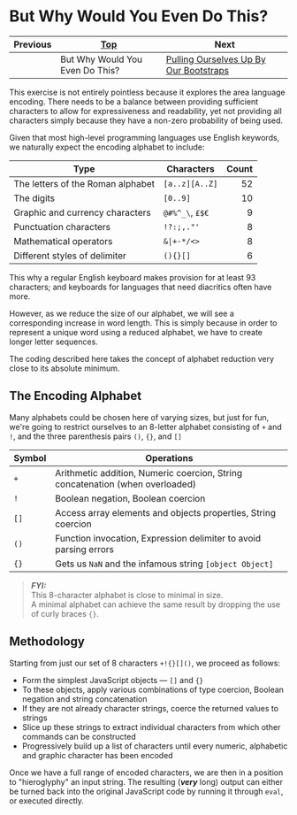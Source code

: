 
# But Why Would You Even Do This?

| Previous | [Top](/chriswhealy/hieroglyphy) | Next
|---|---|---
|   | But Why Would You Even Do This? | [Pulling Ourselves Up By Our Bootstraps](/chriswhealy/hieroglyphy/bootstraps/)

This exercise is not entirely pointless because it explores the area language encoding.
There needs to be a balance between providing sufficient characters to allow for expressiveness and readability, yet not providing all characters simply because they have a non-zero probability of being used.

Given that most high-level programming languages use English keywords, we naturally expect the encoding alphabet to include:

| Type | Characters | Count
|---|---|--:
| The letters of the Roman alphabet | `[a..z][A..Z]`  | 52
| The digits                        | `[0..9]`        | 10
| Graphic and currency characters   | `@#%^_\`, `£$€` | 9
| Punctuation characters            | `!?:;,."'`      | 8
| Mathematical operators            | `&\|+-*/<>`     | 8
| Different styles of delimiter     | `(){}[]`        | 6

This why a regular English keyboard makes provision for at least 93 characters; and keyboards for languages that need diacritics often have more.

However, as we reduce the size of our alphabet, we will see a corresponding increase in word length.
This is simply because in order to represent a unique word using a reduced alphabet, we have to create longer letter sequences.

The coding described here takes the concept of alphabet reduction very close to its absolute minimum.

## The Encoding Alphabet

Many alphabets could be chosen here of varying sizes, but just for fun, we're going to restrict ourselves to an 8-letter alphabet consisting of `+` and `!`, and the three parenthesis pairs `()`, `{}`, and `[]`

| Symbol | Operations
|---|---
| `+`  | Arithmetic addition, Numeric coercion, String concatenation (when overloaded)
| `!`  | Boolean negation, Boolean coercion
| `[]` | Access array elements and objects properties, String coercion
| `()` | Function invocation, Expression delimiter to avoid parsing errors
| `{}` | Gets us `NaN` and the infamous string `[object Object]`

> ***FYI:***<br>
> This 8-character alphabet is close to minimal in size.<br>
> A minimal alphabet can achieve the same result by dropping the use of curly braces `{}`.

## Methodology

Starting from just our set of 8 characters `+!{}[]()`, we proceed as follows:

* Form the simplest JavaScript objects &mdash; `[]` and `{}`
* To these objects, apply various combinations of type coercion, Boolean negation and string concatenation
* If they are not already character strings, coerce the returned values to strings
* Slice up these strings to extract individual characters from which other commands can be constructed
* Progressively build up a list of characters until every numeric, alphabetic and graphic character has been encoded

Once we have a full range of encoded characters, we are then in a position to "hieroglyphy" an input string.
The resulting (***very*** long) output can either be turned back into the original JavaScript code by running it through `eval`, or executed directly.
